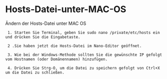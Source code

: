 # Hosts-Datei-unter-MAC-OS
Ändern der Hosts-Datei unter MAC OS


     1. Starten Sie Terminal, geben Sie sudo nano /private/etc/hosts ein und drücken Sie die Eingabetaste.
     
     2 .Sie haben jetzt die Hosts-Datei im Nano-Editor geöffnet. 
     
     3. Wie bei der Windows-Methode sollten Sie die gewünschte IP gefolgt vom Hostnamen (oder Domänennamen) hinzufügen.
     
     4. Drücken Sie Strg-O, um die Datei zu speichern gefolgt von Ctrl+X um die Datei zu schließen. 
